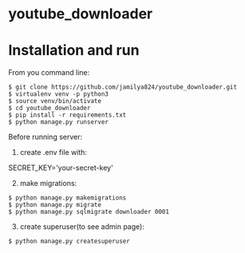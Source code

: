 # youtube_downloader

# Installation and run
From you command line:
```
$ git clone https://github.com/jamilya824/youtube_downloader.git
$ virtualenv venv -p python3
$ source venv/bin/activate
$ cd youtube_downloader
$ pip install -r requirements.txt
$ python manage.py runserver
```

Before running server:
1) create .env file with:

  SECRET_KEY='your-secret-key'

2) make migrations:
```
$ python manage.py makemigrations
$ python manage.py migrate
$ python manage.py sqlmigrate downloader 0001
```
3) create superuser(to see admin page):
```
$ python manage.py createsuperuser
```
